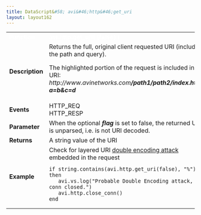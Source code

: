 ```yaml
---
title: DataScript&#58; avi&#46;http&#46;get_uri
layout: layout162
---
```

<table class="table table-hover table table-bordered table-hover">  
<tbody>       
<tr>   
<td><span style="color: white; font-size: medium;"><strong>Function</strong></span></td>
<td><span style="color: white;"><b>avi.http.get_uri( [false] )</b></span></td>
</tr>
<tr>   
<td><span style="font-size: medium;"><strong>Description</strong></span></td>
<td>Returns the full, original client requested URI (including the path and query).<p></p> <p>The highlighted portion of the request is included in the URI:<br> <em>http://www.avinetworks.com</em><strong><em>/path1/path2/index.html?a=b&amp;c=d</em></strong></p></td>
</tr>
<tr>   
<td><span style="font-size: medium;"><strong>Events</strong></span></td>
<td>HTTP_REQ<br> HTTP_RESP</td>
</tr>
<tr>   
<td><span style="font-size: medium;"><strong>Parameter</strong></span></td>
<td>When the optional <strong><em>flag</em> </strong>is set to false, the returned URI is unparsed, i.e. is not URI decoded.</td>
</tr>
<tr>   
<td><span style="font-size: medium;"><strong>Returns</strong></span></td>
<td>A string value of the URI</td>
</tr>
<tr>   
<td><span style="font-size: medium;"><strong>Example</strong></span></td>
<td>Check for layered URI <a href="http://www.owasp.org/index.php/Double_Encoding">double encoding attack</a> embedded in the request<br> 
<!-- Crayon Syntax Highlighter v2.7.1 --> <pre><code class="language-lua">if string.contains(avi.http.get_uri(false), "%") then
   avi.vs.log("Probable Double Encoding attack, conn closed.")
   avi.http.close_conn()
end</code></pre> 
<!-- [Format Time: 0.0018 seconds] --></td>
</tr>
</tbody>
</table> 